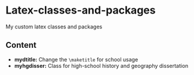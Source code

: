 # Latex-classes-and-packages
My custom latex classes and packages

## Content
 - **mydtitle:** Change the `\maketitle` for school usage
 - **myhgdisser:** Class for high-school history and geography dissertation
